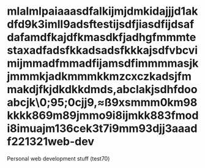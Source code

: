 mlalmlpaiaaasdfalkijmjdmkidajjjd1akdfd9k3imll9adsftestijsdfjiasdfijdsafdafamdfkajdfkmasdkfjadhgfmmmtestaxadfadsfkkadsadsfkkkajsdfvbcvimijmmadfmmadfijamsdfimmmmasjkjmmmkjadkmmmkkmzcxczkadsjfmmakdjfkjdkdkkdmds,abclakjsdhfdooabcjk\0;95;0cjj9,≈ß9xsmmm0km98kkkk869m89jmmo9i8ijmkk883fmodi8imuajm136cek3t7i9mm93djj3aaadf221321web-dev
=======

Personal web development stuff (test70)
